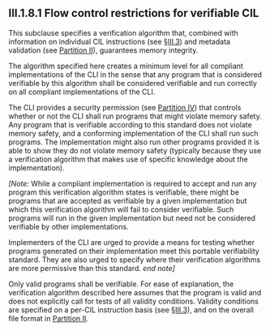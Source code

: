 ## III.1.8.1 Flow control restrictions for verifiable CIL

This subclause specifies a verification algorithm that, combined with information on individual CIL instructions (see §[III.3](iii.3-base-instructions.md)) and metadata validation (see [Partition II](ii.3-validation-and-verification.md)), guarantees memory integrity.

The algorithm specified here creates a minimum level for all compliant implementations of the CLI in the sense that any program that is considered verifiable by this algorithm shall be considered verifiable and run correctly on all compliant implementations of the CLI.

The CLI provides a security permission (see [Partition IV](#todo-missing-hyperlink)) that controls whether or not the CLI shall run programs that might violate memory safety. Any program that is verifiable according to this standard does not violate memory safety, and a conforming implementation of the CLI shall run such programs. The implementation might also run other programs provided it is able to show they do not violate memory safety (typically because they use a verification algorithm that makes use of specific knowledge about the implementation).

_[Note:_ While a compliant implementation is required to accept and run any program this verification algorithm states is verifiable, there might be programs that are accepted as verifiable by a given implementation but which this verification algorithm will fail to consider verifiable. Such programs will run in the given implementation but need not be considered verifiable by other implementations.
 
Implementers of the CLI are urged to provide a means for testing whether programs generated on their implementation meet this portable verifiability standard. They are also urged to specify where their verification algorithms are more permissive than this standard. _end note]_

Only valid programs shall be verifiable. For ease of explanation, the verification algorithm described here assumes that the program is valid and does not explicitly call for tests of all validity conditions. Validity conditions are specified on a per-CIL instruction basis (see §[III.3](iii.3-base-instructions.md)), and on the overall file format in [Partition II](ii.25-file-format-extensions-to-pe.md).
